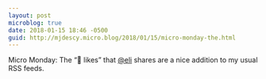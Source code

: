 ```yaml
---
layout: post
microblog: true
date: 2018-01-15 18:46 -0500
guid: http://mjdescy.micro.blog/2018/01/15/micro-monday-the.html
---
```

Micro Monday: The “🙌 likes” that [@eli](https://micro.blog/eli) shares are a nice addition to my usual RSS feeds.
